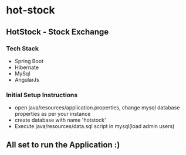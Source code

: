 # hot-stock
## HotStock - Stock Exchange ##

### Tech Stack ###
* Spring Boot
* Hibernate
* MySql
* AngularJs

### Initial Setup Instructions ###

* open java/resources/application.properties, change mysql database properties as per your instance
* create database with name 'hotstock'
* Execute java/resources/data.sql script in mysql(load admin users)

## All set to run the Application :) ##
